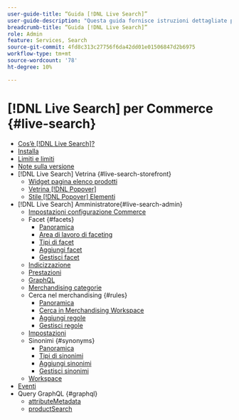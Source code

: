 ```yaml
---
user-guide-title: “Guida [!DNL Live Search]”
user-guide-description: "Questa guida fornisce istruzioni dettagliate per l’utilizzo di [!DNL Live Search] da Adobe Commerce."
breadcrumb-title: “Guida [!DNL Live Search]”
role: Admin
feature: Services, Search
source-git-commit: 4fd8c313c27756f6da42dd01e01506847d2b6975
workflow-type: tm+mt
source-wordcount: '78'
ht-degree: 10%

---
```


# [!DNL Live Search] per Commerce {#live-search}

- [Cos’è [!DNL Live Search]?](overview.md)
- [Installa](install.md)
- [Limiti e limiti](boundaries-limits.md)
- [Note sulla versione](release-notes.md)
- [!DNL Live Search] Vetrina {#live-search-storefront}
   - [Widget pagina elenco prodotti](plp-styling.md)
   - [Vetrina [!DNL Popover]](storefront-popover.md)
   - [Stile [!DNL Popover] Elementi](storefront-popover-styling.md)
- [!DNL Live Search] Amministratore{#live-search-admin}
   - [Impostazioni configurazione Commerce](configuration.md)
   - Facet {#facets}
      - [Panoramica](facets.md)
      - [Area di lavoro di faceting](faceting-workspace.md)
      - [Tipi di facet](facets-type.md)
      - [Aggiungi facet](facets-add.md)
      - [Gestisci facet](facets-manage.md)
   - [Indicizzazione](indexing.md)
   - [Prestazioni](performance.md)
   - [GraphQL](graphql.md)
   - [Merchandising categorie](category-merch.md)
   - Cerca nel merchandising {#rules}
      - [Panoramica](rules.md)
      - [Cerca in Merchandising Workspace](rules-workspace.md)
      - [Aggiungi regole](rules-add.md)
      - [Gestisci regole](rules-manage.md)
   - [Impostazioni](settings.md)
   - Sinonimi {#synonyms}
      - [Panoramica](synonyms.md)
      - [Tipi di sinonimi](synonyms-type.md)
      - [Aggiungi sinonimi](synonyms-add.md)
      - [Gestisci sinonimi](synonyms-manage.md)
   - [Workspace](workspace.md)
- [Eventi](events.md)
- Query GraphQL {#graphql}
   - [attributeMetadata](https://developer.adobe.com/commerce/services/graphql/live-search/attribute-metadata/)
   - [productSearch](https://developer.adobe.com/commerce/services/graphql/live-search/product-search/)